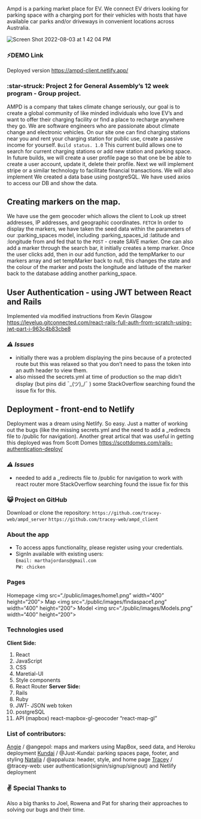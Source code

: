 
Ampd is a parking market place for EV. We connect EV drivers looking for parking space with a charging port for their vehicles with hosts that have available car parks and/or driveways in convenient locations across Australia.

![Screen Shot 2022-08-03 at 1 42 04 PM](https://user-images.githubusercontent.com/50424620/187046162-68b505f0-91a3-4f8d-8f61-cd3c51137317.png)

### :zap:️DEMO Link

Deployed version
https://ampd-client.netlify.app/

### :star-struck: Project 2 for General Assembly’s 12 week program - Group project.

AMPD is a company that takes climate change seriously, our goal is to create a global community of like minded individuals who love EV’s and want to offer their charging facility or find a place to recharge anywhere they go.
We are software engineers who are passionate about climate change and electronic vehicles.
On our site one can find charging stations near you and rent your charging station for public use, create a passive income for yourself.
`Build status. 1.0`
This current build allows one to search for current charging stations or add new station and parking space.
In future builds, we will create a user profile page so that one be be able to create a user account, update it, delete their profile.
Next we will implement stripe or a similar technology to facilitate financial transactions.
We will also implement
We created a data base using postgreSQL. We have used axios to access our DB and show the data.

## Creating markers on the map.

We have use the gem geocoder which allows the client to Look up street addresses, IP addresses, and geographic coordinates.
`FETCH`
In order to display the markers, we have taken the seed data within the parameters of our :parking_spaces model, including :parking_spaces_id :latitude and :longitude from
and fed that to the
`POST` - create SAVE marker.
One can also add a marker through the search bar, it initially creates a temp marker. Once the user clicks add, then in our add function, add the tempMarker to our markers array and set tempMarker back to null, this changes the state and the colour of the marker and posts the longitude and latitude of the marker back to the database adding another parking_space.

## User Authentication - using JWT between React and Rails

Implemented via modified instructions from Kevin Glasgow https://levelup.gitconnected.com/react-rails-full-auth-from-scratch-using-jwt-part-i-963c4b83cbe8

### _:warning: Issues_

- initially there was a problem displaying the pins because of a protected route but this was relaxed so that you don’t need to pass the token into an auth header to view them.
- also missed the secrets.yml at time of production so the map didn’t display (but pins did ¯\_(ツ)\_/¯ ) some StackOverflow searching found the issue fix for this.

## Deployment - front-end to Netlify

Deployment was a dream using Netlify. So easy. Just a matter of working out the bugs (like the missing secrets.yml and the need to add a \_redirects file to /public for navigation). Another great artical that was useful in getting this deployed was from Scott Domes https://scottdomes.com/rails-authentication-deploy/

### _:warning: Issues_

- needed to add a \_redirects file to /public for navigation to work with react router more StackOverflow searching found the issue fix for this

### :smiley_cat: Project on GitHub

Download or clone the repository:
`https://github.com/tracey-web/ampd_server`
`https://github.com/tracey-web/ampd_client`

### About the app

- To access apps functionality, please register using your credentials.
- SignIn available with existing users:\
  `Email: marthajordans@gmail.com`\
  `PW: chicken`

### Pages

Homepage
<img src=“./public/images/home1.png” width=“400” height=“200">
Map
<img src=“./public/images/findaspace1.png” width=“400" height=“200”>
Model
<img src=“./public/images/Models.png” width=“400” height=“200">

### Technologies used

**Client Side:**

1. React
2. JavaScript
3. CSS
4. Maretial-UI
5. Style components
6. React Router
   **Server Side:**
7. Rails
8. Ruby
9. JWT- JSON web token
10. postgreSQL
11. API (mapbox)
    react-mapbox-gl-geocoder
    “react-map-gl”

### List of contributors:

[Angie](https://github.com/@angepol) / @angepol: maps and markers using MapBox, seed data, and Heroku deployment
[Kundai](https://github.com/@Just-Kundai) / @Just-Kundai: parking spaces page, footer, and styling
[Natalia](https://github.com/@appaluza) / @appaluza: header, style, and home page
[Tracey](https://github.com/tracey-web) / @tracey-web: user authentication(signin/signup/signout) and Netlify deployment

### :v: Special Thanks to

Also a big thanks to Joel, Rowena and Pat for sharing their approaches to solving our bugs and their time.
